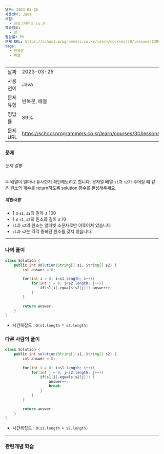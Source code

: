 ```yaml
---
날짜: 2023-03-25
사용언어: Java
시험:
  - 프로그래머스 Lv.0
학습정도:
  - 상
정답률: 89
문제 URL: https://school.programmers.co.kr/learn/courses/30/lessons/120903
tags:
  - 반복문
  - 배열
---
```

|        |                                                                  |
| ------ | ---------------------------------------------------------------- |
| 날짜     | 2023-03-25                                                       |
| 사용 언어  | Java                                                             |
| 문제 유형  | 반복문, 배열                                                          |
| 정답률    | 89%                                                              |
| 문제 URL | https://school.programmers.co.kr/learn/courses/30/lessons/120903 |

### 문제

###### 문제 설명

두 배열이 얼마나 유사한지 확인해보려고 합니다. 문자열 배열 `s1`과 `s2`가 주어질 때 같은 원소의 개수를 return하도록 solution 함수를 완성해주세요.

##### 제한사항

- 1 ≤ `s1`, `s2`의 길이 ≤ 100
- 1 ≤ `s1`, `s2`의 원소의 길이 ≤ 10
- `s1`과 `s2`의 원소는 알파벳 소문자로만 이루어져 있습니다
- `s1`과 `s2`는 각각 중복된 원소를 갖지 않습니다.

---

### 나의 풀이

```java
class Solution {
    public int solution(String[] s1, String[] s2) {
        int answer = 0;
        
        for(int i = 0; i<s1.length; i++){
            for(int j = 0; j<s2.length; j++){
                if(s1[i].equals(s2[j])) answer++;
            }
        }
        
        return answer;
    }
}
```
- 시간복잡도 : `O(s1.length * s2.length)`
### 다른 사람의 풀이

```java
class Solution {
    public int solution(String[] s1, String[] s2) {
        int answer = 0;
        
        for(int i = 0; i<s1.length; i++){
            for(int j = 0; j<s2.length; j++){
                if(s1[i].equals(s2[j])) {
                    answer++;
                    break;
                }
            }
        }
        
        return answer;
    }
}
```
- 시간복잡도 : `O(s1.length + s2.length)`

---
### 관련개념 학습
